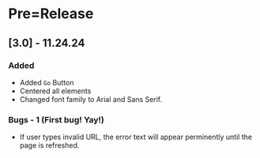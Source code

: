 # Pre=Release

## [3.0] - 11.24.24

### Added
- Added ``Go`` Button
- Centered all elements
- Changed font family to Arial and Sans Serif.

### Bugs - 1 (First bug! Yay!)
- If user types invalid URL, the error text will appear perminently until the page is refreshed. 
